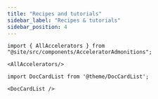 ```yaml
---
title: "Recipes and tutorials"
sidebar_label: "Recipes & tutorials"
sidebar_position: 4
---
```


```mdx-code-block
import { AllAccelerators } from "@site/src/components/AcceleratorAdmonitions";

<AllAccelerators/>
```


```mdx-code-block
import DocCardList from '@theme/DocCardList';

<DocCardList />
```
